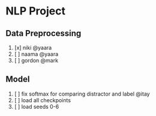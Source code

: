 # NLP Project

## Data Preprocessing
1. [x] niki @yaara
2. [ ] naama @yaara
3. [ ] gordon @mark

## Model
1. [ ] fix softmax for comparing distractor and label @itay
2. [ ] load all checkpoints
3. [ ] load seeds 0-6
